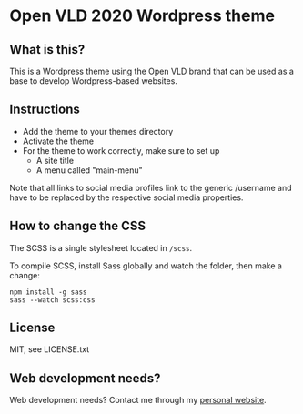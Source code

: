 # Open VLD 2020 Wordpress theme

## What is this?

This is a Wordpress theme using the Open VLD brand that can be used as a base to develop Wordpress-based websites.

## Instructions

* Add the theme to your themes directory
* Activate the theme
* For the theme to work correctly, make sure to set up
    * A site title
    * A menu called "main-menu"

Note that all links to social media profiles link to the generic /username and have to be replaced by the respective social media properties.

## How to change the CSS

The SCSS is a single stylesheet located in `/scss`.

To compile SCSS, install Sass globally and watch the folder, then make a change:

    npm install -g sass
    sass --watch scss:css

## License

MIT, see LICENSE.txt

## Web development needs?

Web development needs? Contact me through my <a href="https://johanronsse.be/">personal website</a>.
